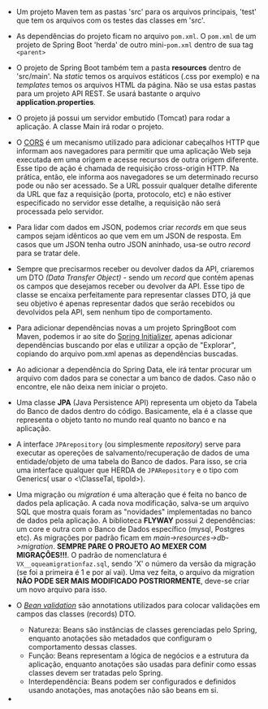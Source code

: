 - Um projeto Maven tem as pastas 'src' para os arquivos principais, 'test' que tem os arquivos com os testes das classes em 'src'.

- As dependências do projeto ficam no arquivo `pom.xml`. O `pom.xml` de um projeto de Spring Boot 'herda' de outro mini-`pom.xml` dentro de sua tag `<parent>`

- O projeto de Spring Boot também tem a pasta **resources** dentro de 'src/main'. Na _static_ temos os arquivos estáticos (.css por exemplo) e na _templates_ temos os arquivos HTML da página. Não se usa estas pastas para um projeto API REST. Se usará bastante o arquivo **application.properties**.

- O projeto já possui um servidor embutido (Tomcat) para rodar a aplicação. A classe Main irá rodar o projeto.

- O <a href="https://youtu.be/4KHiSt0oLJ0?si=kRX3aHPuU2Bf6oGp">CORS</a> é um mecanismo utilizado para adicionar cabeçalhos HTTP que informam aos navegadores para permitir que uma aplicação Web seja executada em uma origem e acesse recursos de outra origem diferente. Esse tipo de ação é chamada de requisição cross-origin HTTP. Na prática, então, ele informa aos navegadores se um determinado recurso pode ou não ser acessado. Se a URL possuir qualquer detalhe diferente da URL que faz a requisição (porta, protocolo, etc) e não estiver especificado no servidor esse detalhe, a requisição não será processada pelo servidor.

- Para lidar com dados em JSON, podemos criar _records_ em que seus campos sejam idênticos ao que vem em um JSON de resposta. Em casos que um JSON tenha outro JSON aninhado, usa-se outro _record_ para se tratar dele.

- Sempre que precisarmos receber ou devolver dados da API, criaremos um DTO _(Data Transfer Object)_ - sendo um _record_ que contém apenas os campos que desejamos receber ou devolver da API. Esse tipo de classe se encaixa perfeitamente para representar classes DTO, já que seu objetivo é apenas representar dados que serão recebidos ou devolvidos pela API, sem nenhum tipo de comportamento.

- Para adicionar dependências novas a um projeto SpringBoot com Maven, podemos ir ao site do <a href="https://start.spring.io/">Spring Initializer</a>, apenas adicionar dependências buscando por elas e utilizar a opção de "Explorar", copiando do arquivo pom.xml apenas as dependências buscadas.

- Ao adicionar a dependência do Spring Data, ele irá tentar procurar um arquivo com dados para se conectar a um banco de dados. Caso não o encontre, ele não deixa nem iniciar o projeto.

- Uma classe **JPA** (Java Persistence API) representa um objeto da Tabela do Banco de dados dentro do código. Basicamente, ela é a classe que representa o objeto tanto no mundo real quanto no banco e na aplicação.

- A interface `JPArepository` (ou simplesmente _repository_) serve para executar as opereções de salvamento/recuperação de dados de uma entidade/objeto de uma tabela do Banco de dados. Para isso, se cria uma interface qualquer que HERDA de `JPARepository` e o tipo com Generics( usar o <\ClasseTal, tipoId>).

- Uma migração ou _migration_ é uma alteração que é feita no banco de dados pela aplicação. A cada nova modificação, salva-se um arquivo SQL que mostra quais foram as "novidades" implementadas no banco de dados pela aplicação. A biblioteca **FLYWAY** possui 2 dependências: um core e outra com o Banco de Dados específico (mysql, Postgres etc). As migrações por padrão ficam em _main->resources->db->migration_. **SEMPRE PARE O PROJETO AO MEXER COM MIGRAÇÔES!!!**. O padrão de nomenclatura é `VX__oqueamigrationfaz.sql`, sendo 'X' o número da versão da migração (se foi a primeira é 1 e por aí vai). Uma vez feita, o arquivo da migration **NÃO PODE SER MAIS MODIFICADO POSTRIORMENTE**, deve-se criar um novo arquivo para isso.

- O <a href="https://jakarta.ee/specifications/bean-validation/3.0/jakarta-bean-validation-spec-3.0.html#builtinconstraints">_Bean validation_</a> são annotations utilizados para colocar validações em campos das classes (records) DTO.
    - Natureza: Beans são instâncias de classes gerenciadas pelo Spring, enquanto anotações são metadados que configuram o comportamento dessas classes.
    - Função: Beans representam a lógica de negócios e a estrutura da aplicação, enquanto anotações são usadas para definir como essas classes devem ser tratadas pelo Spring.
    - Interdependência: Beans podem ser configurados e definidos usando anotações, mas anotações não são beans em si.

- 